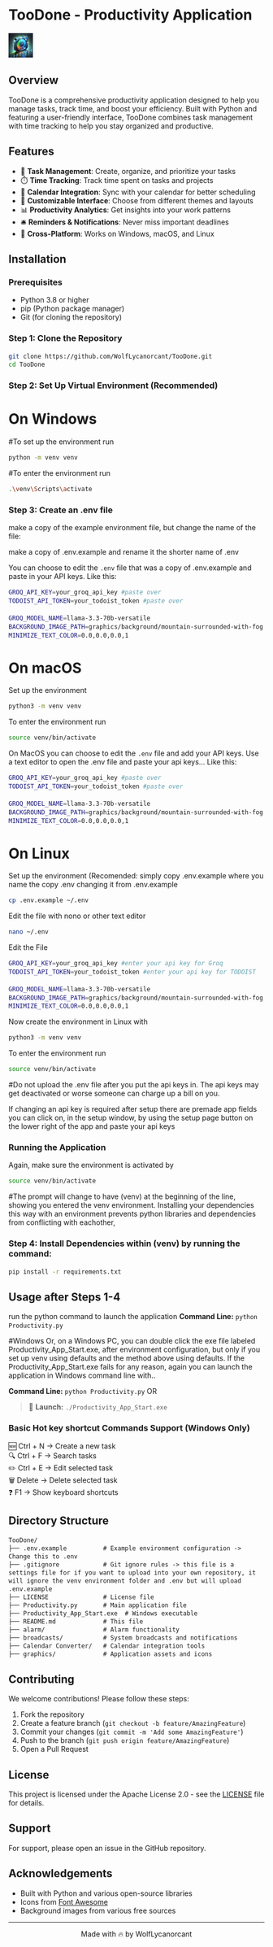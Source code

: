 # TooDone - Productivity Application

![TooDone Logo](graphics/icon/app_icon/produce.png)

## Overview

TooDone is a comprehensive productivity application designed to help you manage tasks, track time, and boost your efficiency. Built with Python and featuring a user-friendly interface, TooDone combines task management with time tracking to help you stay organized and productive.

## Features

- 🎯 **Task Management**: Create, organize, and prioritize your tasks
- ⏱️ **Time Tracking**: Track time spent on tasks and projects
- 📅 **Calendar Integration**: Sync with your calendar for better scheduling
- 🎨 **Customizable Interface**: Choose from different themes and layouts
- 📊 **Productivity Analytics**: Get insights into your work patterns
- 🛎️ **Reminders & Notifications**: Never miss important deadlines
- 🔄 **Cross-Platform**: Works on Windows, macOS, and Linux


## Installation


### Prerequisites
- Python 3.8 or higher
- pip (Python package manager)
- Git (for cloning the repository)

### Step 1: Clone the Repository
```bash
git clone https://github.com/WolfLycanorcant/TooDone.git
cd TooDone
```

### Step 2: Set Up Virtual Environment (Recommended)

# On Windows
#To set up the environment run

```bash
python -m venv venv
```

#To enter the environment run

```bash
.\venv\Scripts\activate
```

### Step 3: Create an .env file

make a copy of the example environment file, but change the name of the file:

make a copy of .env.example and rename it the shorter name of .env

You can choose to edit the `.env` file that was a copy of .env.example and paste in your API keys. Like this:

```bash
GROQ_API_KEY=your_groq_api_key #paste over
TODOIST_API_TOKEN=your_todoist_token #paste over

GROQ_MODEL_NAME=llama-3.3-70b-versatile 
BACKGROUND_IMAGE_PATH=graphics/background/mountain-surrounded-with-fog.jpg 
MINIMIZE_TEXT_COLOR=0.0,0.0,0.0,1
```


# On macOS

Set up the environment

```bash
python3 -m venv venv
```

To enter the environment run

```bash
source venv/bin/activate
```

On MacOS you can choose to edit the `.env` file and add your API keys. Use a text editor to open the .env file and paste your api keys... Like this:

```bash
GROQ_API_KEY=your_groq_api_key #paste over
TODOIST_API_TOKEN=your_todoist_token #paste over

GROQ_MODEL_NAME=llama-3.3-70b-versatile 
BACKGROUND_IMAGE_PATH=graphics/background/mountain-surrounded-with-fog.jpg 
MINIMIZE_TEXT_COLOR=0.0,0.0,0.0,1
```

# On Linux

Set up the environment
(Recomended: simply copy .env.example where you name the copy .env changing it from .env.example

```bash
cp .env.example ~/.env
```

Edit the file with nono or other text editor

```bash
nano ~/.env
```

Edit the File
```bash
GROQ_API_KEY=your_groq_api_key #enter your api key for Groq
TODOIST_API_TOKEN=your_todoist_token #enter your api key for TODOIST

GROQ_MODEL_NAME=llama-3.3-70b-versatile 
BACKGROUND_IMAGE_PATH=graphics/background/mountain-surrounded-with-fog.jpg 
MINIMIZE_TEXT_COLOR=0.0,0.0,0.0,1
```

Now create the environment in Linux with 

```bash
python3 -m venv venv
```

To enter the environment run

```bash
source venv/bin/activate
```

#Do not upload the .env file after you put the api keys in. The api keys may get deactivated or worse someone can charge up a bill on you.

If changing an api key is required after setup there are premade app fields you can click on, in the setup window, by using the setup page button on the lower right of the app and paste your api keys

### Running the Application
Again, make sure the environment is activated by

```bash
source venv/bin/activate
```

#The prompt will change to have (venv) at the beginning of the line, showing you entered the venv environment. Installing your dependencies this way with an environment prevents python libraries and dependencies from conflicting with eachother,

### Step 4: Install Dependencies within (venv) by running the command:

```bash
pip install -r requirements.txt
```

## Usage after Steps 1-4

run the python command to launch the application
**Command Line:** `python Productivity.py`

#Windows
Or, on a Windows PC, you can double click the exe file labeled Productivity_App_Start.exe, after environment configuration, but only if you set up venv using defaults and the method above using defaults. If the Productivity_App_Start.exe fails for any reason, again you can launch the application in Windows command line with..

**Command Line:** `python Productivity.py`
OR
> 🔘 **Launch:** `./Productivity_App_Start.exe`


### Basic Hot key shortcut Commands Support (Windows Only)

🆕  Ctrl + N  →  Create a new task  
🔍  Ctrl + F  →  Search tasks  
✏️  Ctrl + E  →  Edit selected task  
🗑️  Delete    →  Delete selected task  
❓  F1         →  Show keyboard shortcuts


## Directory Structure

```
TooDone/
├── .env.example          # Example environment configuration -> Change this to .env
├── .gitignore            # Git ignore rules -> this file is a settings file for if you want to upload into your own repository, it will ignore the venv environment folder and .env but will upload .env.example
├── LICENSE               # License file
├── Productivity.py       # Main application file
├── Productivity_App_Start.exe  # Windows executable
├── README.md             # This file
├── alarm/                # Alarm functionality
├── broadcasts/           # System broadcasts and notifications
├── Calendar Converter/   # Calendar integration tools
├── graphics/             # Application assets and icons
```

## Contributing

We welcome contributions! Please follow these steps:

1. Fork the repository
2. Create a feature branch (`git checkout -b feature/AmazingFeature`)
3. Commit your changes (`git commit -m 'Add some AmazingFeature'`)
4. Push to the branch (`git push origin feature/AmazingFeature`)
5. Open a Pull Request

## License

This project is licensed under the Apache License 2.0 - see the [LICENSE](LICENSE) file for details.

## Support

For support, please open an issue in the GitHub repository.

## Acknowledgements

- Built with Python and various open-source libraries
- Icons from [Font Awesome](https://fontawesome.com/)
- Background images from various free sources

---

<div align="center">
  Made with 🔥 by WolfLycanorcant
</div>

